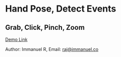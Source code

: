 # Hand Pose, Detect Events
## Grab, Click, Pinch, Zoom

[Demo Link](https://hand-pose.immanuel.co/index_4.html)

Author: Immanuel R,
Email: raj@immanuel.co 